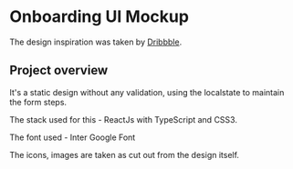 # Onboarding UI Mockup

The design inspiration was taken by [Dribbble](https://dribbble.com/shots/15669113-Onboarding-Exploration).

## Project overview

It's a static design without any validation, using the localstate to maintain the form steps.

The stack used for this - ReactJs with TypeScript and CSS3.

The font used - Inter Google Font

The icons, images are taken as cut out from the design itself.



